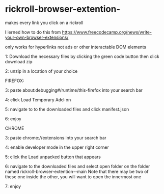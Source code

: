 # rickroll-browser-extention-

makes every link you click on a rickroll

I lerned how to do this from https://www.freecodecamp.org/news/write-your-own-browser-extensions/

only works for hyperlinks not ads or other interactable DOM elements

1: Download the necessary files by clicking the green code button then click download zip

2: unzip in a location of your choice 

FIREFOX:

3: paste about:debugging#/runtime/this-firefox into your search bar

4: click Load Temporary Add-on 

5: navigate to to the downloaded files and click manifest.json 

6: enjoy

CHROME

3: paste chrome://extensions into your search bar

4: enable developer mode in the upper right corner

5: click the Load unpacked button that appears 

6:  navigate to the downloaded files and select open folder on the folder named rickroll-browser-extention--main 
Note that there may be two of these one inside the other, you will want to open the innermost one 

7: enjoy
